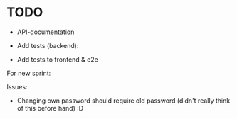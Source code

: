 # TODO

- API-documentation

- Add tests (backend):

- Add tests to frontend & e2e



For new sprint:


Issues:
- Changing own password should require old password (didn't really think of this before hand) :D

